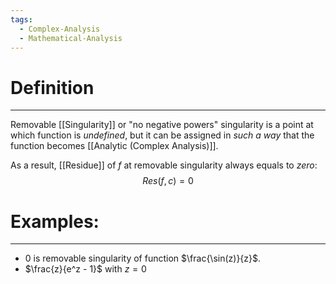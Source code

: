```yaml
---
tags:
  - Complex-Analysis
  - Mathematical-Analysis
---
```


# Definition
---

Removable [[Singularity]] or "no negative powers" singularity is a point at which function is _undefined_, but it can be assigned in _such a way_ that the function becomes [[Analytic (Complex Analysis)]]. 

As a result, [[Residue]] of $f$ at removable singularity always equals to _zero_:
$$Res(f, c) = 0$$

# Examples:
---
- $0$ is removable singularity of function $\frac{\sin(z)}{z}$.
- $\frac{z}{e^z - 1}$ with $z = 0$